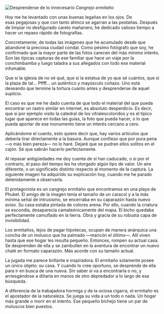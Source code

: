 ![Desprenderse de lo innecesario](https://lh3.googleusercontent.com/mNdsSCxhBCkzd7wxibiYW8kvnsoXgN6pAaKnRyJvrV6g_RaiQz0F0RAmqCNcdGTWVd4ezn4jYSc=s768-no)
*Cangrejo ermitaño*

Hoy me he levantado con unas buenas legañas en los ojos. De esas pegajosas y que con tanto ahínco se agarran a las pestañas. Después de limpiar mi desfigurado careto mañanero, he dedicado valioso tiempo a hacer un repaso rápido de fotografías.

Concretamente, de todas las imágenes que he acumulado desde que abandoné la preciosa ciudad condal. Como pésimo fotógrafo que soy, he confirmado que la mayor parte de las fotos carecen del más mínimo interés. Son las típicas capturas de ese familiar que hace un viaje por la conchimbamba y luego taladra a sus allegados con todo ese material infumable.

Que si la iglesia de no sé qué, que si la estatua de yo que sé cuántos, que si la plaza de tal... Pffff... un auténtico y mayúsculo coñazo. Uno está deseando que termine la tortura cuanto antes y desprenderse de aquel suplicio.

El caso es que me he dado cuenta de que todo el material del que pueda encontrar un rastro similar en internet, es absoluto desperdicio. Es decir, que si por ejemplo visito la catedral de los vitralescoloridos y es el típico lugar que aparece en todas las guías, la foto que pueda hacer, o lo que pueda aportar de ese monumento tiene un interés cercano a cero.

Aplicándome el cuento, esto quiere decir que, hay varios artículos que debería tirar directamente a la basura. Aunque confieso que por pura pena —o más bien pereza— no lo haré. Dejaré que se pudran ellos solitos en el cajón. Sé que sabrán hacerlo perfectamente.

Al repasar antigüedades me doy cuenta de si han caducado, o si por el contrario, el paso del tiempo les ha otorgado algún tipo de valor. Un aire diferente, o un significado distinto respecto al momento de la captura. La siguiente imagen ha adquirido su explicación hoy, cuando me he parado detenidamente a observarla.

El protagonista es un cangrejo ermitaño que encontramos en una playa de Phuket. El amigo de la imagen tenía el tamaño de un caracol y a la más mínima señal de intrusismo, se encerraba en su caparazón hasta nuevo aviso. Su casa estaba pintada de colores arena. Por ello, cuando la criatura se escondía, desaparecía camaleónicamente del mapa. El bicho quedaba perfectamente camuflado en la tierra. Obra y gracia de su robusta capa de invisibilidad.

Los ermitaños, lejos de pagar hipotecas, ocupan de manera anárquica una concha de un molusco que ha palmado —maricón el último—. Allí viven hasta que ese hogar les resulta pequeño. Entonces, rompen su actual casa. Se desprenden de ella y se zambullen en la aventura de encontrar un nuevo chalé en formato caparazón. Más acorde con su tamaño actual.

La jugada me parece brillante e inspiradora. El ermitaño solamente posee un único objeto: su casa. Y cuando lo cree oportuno, se desprende de ella para ir en busca de una nueva. Sin saber si va a encontrarla o no, y arriesgándose a diñarla en manos de otro depredador a lo largo de esa búsqueda.

A diferencia de la trabajadora hormiga y de la ociosa cigarra, el ermitaño es el apostador de la naturaleza. Se juega su vida a un todo o nada. Un hogar más grande o morir en el intento. Ese pequeño bichejo tiene un par de moluscos bien puestos.